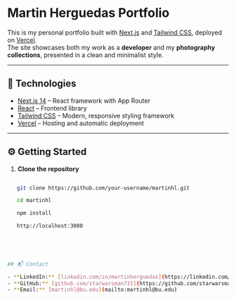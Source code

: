 # Martin Herguedas Portfolio

This is my personal portfolio built with [Next.js](https://nextjs.org) and [Tailwind CSS](https://tailwindcss.com), deployed on [Vercel](https://vercel.com).  
The site showcases both my work as a **developer** and my **photography collections**, presented in a clean and minimalist style.  

---

## 🚀 Technologies

- [Next.js 14](https://nextjs.org/) – React framework with App Router  
- [React](https://reactjs.org/) – Frontend library  
- [Tailwind CSS](https://tailwindcss.com/) – Modern, responsive styling framework  
- [Vercel](https://vercel.com/) – Hosting and automatic deployment  

---

## ⚙️ Getting Started

1. **Clone the repository**
```bash

   git clone https://github.com/your-username/martinhl.git

   cd martinhl

   npm install

   http://localhost:3000

   
   


## 📬 Contact

- **LinkedIn:** [linkedin.com/in/martinherguedas](https://linkedin.com/in/martinherguedas)  
- **GitHub:** [github.com/starwarsman715](https://github.com/starwarsman715)  
- **Email:** [martinhl@bu.edu](mailto:martinhl@bu.edu)
